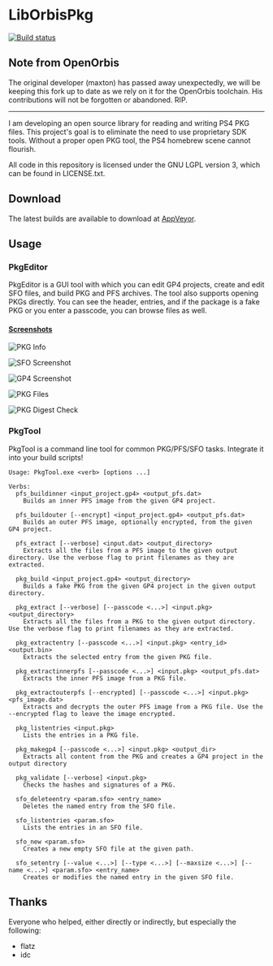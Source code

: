 # LibOrbisPkg
[![Build status](https://ci.appveyor.com/api/projects/status/gbq0trqrqet1r476?svg=true)](https://ci.appveyor.com/project/formlesstree4/liborbispkg)

## Note from OpenOrbis
The original developer (maxton) has passed away unexpectedly, we will be keeping this fork up to date as we rely on it for the OpenOrbis toolchain. His contributions will not be forgotten or abandoned. RIP.

---

I am developing an open source library for reading and writing PS4 PKG files.
This project's goal is to eliminate the need to use proprietary SDK tools.
Without a proper open PKG tool, the PS4 homebrew scene cannot flourish. 

All code in this repository is licensed under the GNU LGPL version 3, which can be found in LICENSE.txt.

## Download
The latest builds are available to download at [AppVeyor](https://ci.appveyor.com/project/formlesstree4/liborbispkg/build/artifacts).

## Usage

### PkgEditor
PkgEditor is a GUI tool with which you can edit GP4 projects, create and edit SFO files, and build PKG and PFS archives.
The tool also supports opening PKGs directly. You can see the header, entries, and if the package is a fake PKG or
you enter a passcode, you can browse files as well.

#### [Screenshots](https://imgur.com/a/n0cP5Ox)

![PKG Info](https://i.imgur.com/H8xJRvj.png)

![SFO Screenshot](https://i.imgur.com/6BBdxim.png)

![GP4 Screenshot](https://i.imgur.com/cjEzB6T.png)

![PKG Files](https://i.imgur.com/hT1QjcM.png)

![PKG Digest Check](https://i.imgur.com/VoHuGRF.png)

### PkgTool
PkgTool is a command line tool for common PKG/PFS/SFO tasks. Integrate it into your build scripts!

```
Usage: PkgTool.exe <verb> [options ...]

Verbs:
  pfs_buildinner <input_project.gp4> <output_pfs.dat>
    Builds an inner PFS image from the given GP4 project.

  pfs_buildouter [--encrypt] <input_project.gp4> <output_pfs.dat>
    Builds an outer PFS image, optionally encrypted, from the given GP4 project.

  pfs_extract [--verbose] <input.dat> <output_directory>
    Extracts all the files from a PFS image to the given output directory. Use the verbose flag to print filenames as they are extracted.

  pkg_build <input_project.gp4> <output_directory>
    Builds a fake PKG from the given GP4 project in the given output directory.

  pkg_extract [--verbose] [--passcode <...>] <input.pkg> <output_directory>
    Extracts all the files from a PKG to the given output directory. Use the verbose flag to print filenames as they are extracted.

  pkg_extractentry [--passcode <...>] <input.pkg> <entry_id> <output.bin>
    Extracts the selected entry from the given PKG file.

  pkg_extractinnerpfs [--passcode <...>] <input.pkg> <output_pfs.dat>
    Extracts the inner PFS image from a PKG file.

  pkg_extractouterpfs [--encrypted] [--passcode <...>] <input.pkg> <pfs_image.dat>
    Extracts and decrypts the outer PFS image from a PKG file. Use the --encrypted flag to leave the image encrypted.

  pkg_listentries <input.pkg>
    Lists the entries in a PKG file.

  pkg_makegp4 [--passcode <...>] <input.pkg> <output_dir>
    Extracts all content from the PKG and creates a GP4 project in the output directory

  pkg_validate [--verbose] <input.pkg>
    Checks the hashes and signatures of a PKG.

  sfo_deleteentry <param.sfo> <entry_name>
    Deletes the named entry from the SFO file.

  sfo_listentries <param.sfo>
    Lists the entries in an SFO file.

  sfo_new <param.sfo>
    Creates a new empty SFO file at the given path.

  sfo_setentry [--value <...>] [--type <...>] [--maxsize <...>] [--name <...>] <param.sfo> <entry_name>
    Creates or modifies the named entry in the given SFO file.
 ```

## Thanks
Everyone who helped, either directly or indirectly, but especially the following:

- flatz
- idc
